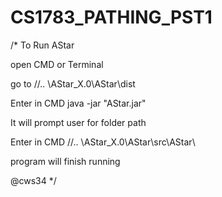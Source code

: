 # CS1783_PATHING_PST1

/*
To Run AStar

open CMD or Terminal

go to //.. \AStar_X.0\AStar\dist

Enter in CMD
java -jar "AStar.jar"

It will prompt user for folder path

Enter in CMD
//.. \AStar_X.0\AStar\src\AStar\

program will finish running

@cws34
*/
